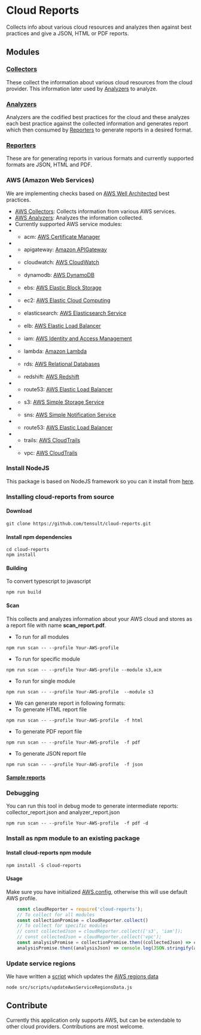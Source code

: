 # Cloud Reports
Collects info about various cloud resources and analyzes then against best practices and give a JSON, HTML or PDF reports.

## Modules
### [Collectors](https://github.com/tensult/cloud-reports/tree/master/src/collectors)
These collect the information about various cloud resources from the cloud provider. This information later used by [Analyzers](https://github.com/tensult/cloud-reports/tree/master/src/analyzers) to analyze.
### [Analyzers](https://github.com/tensult/cloud-reports/tree/master/src/analyzers)
Analyzers are the codified best practices for the cloud and these analyzes each best practice against the collected information and generates report which then consumed by [Reporters](https://github.com/tensult/cloud-reports/tree/master/src/reporters) to generate reports in a desired format.
### [Reporters](https://github.com/tensult/cloud-reports/tree/master/src/reporters)
These are for generating reports in various formats and currently supported formats are JSON, HTML and PDF.
### AWS (Amazon Web Services)
We are implementing checks based on [AWS Well Architected](https://aws.amazon.com/architecture/well-architected/) best practices. 
* [AWS Collectors](https://github.com/tensult/cloud-reports/tree/master/src/collectors/aws): Collects information from various AWS services.
* [AWS Analyzers](https://github.com/tensult/cloud-reports/tree/master/src/analyzers/aws): Analyzes the information collected.
* Currently supported AWS service modules:
* * acm: [AWS Certificate Manager](https://github.com/tensult/cloud-reports/tree/master/src/analyzers/aws/acm)
* * apigateway: [Amazon APIGateway](https://github.com/tensult/cloud-reports/tree/master/src/analyzers/aws/apigateway)
* * cloudwatch: [AWS CloudWatch](https://github.com/tensult/cloud-reports/tree/master/src/analyzers/aws/cloudwatch)
* * dynamodb: [AWS DynamoDB](https://github.com/tensult/cloud-reports/tree/master/src/analyzers/aws/dynamodb)
* * ebs: [AWS Elastic Block Storage](https://github.com/tensult/cloud-reports/tree/master/src/analyzers/aws/ebs)
* * ec2: [AWS Elastic Cloud Computing](https://github.com/tensult/cloud-reports/tree/master/src/analyzers/aws/ec2)
* * elasticsearch: [AWS Elasticsearch Service](https://github.com/tensult/cloud-reports/tree/master/src/analyzers/aws/elasticsearch)
* * elb: [AWS Elastic Load Balancer](https://github.com/tensult/cloud-reports/tree/master/src/analyzers/aws/elb)
* * iam: [AWS Identity and Access Management](https://github.com/tensult/cloud-reports/tree/master/src/analyzers/aws/iam)
* * lambda: [Amazon Lambda](https://github.com/tensult/cloud-reports/tree/master/src/analyzers/aws/lambda)
* * rds: [AWS Relational Databases](https://github.com/tensult/cloud-reports/tree/master/src/analyzers/aws/rds)
* * redshift: [AWS Redshift](https://github.com/tensult/cloud-reports/tree/master/src/analyzers/aws/redshift)
* * route53: [AWS Elastic Load Balancer](https://github.com/tensult/cloud-reports/tree/master/src/analyzers/aws/elb)
* * s3: [AWS Simple Storage Service](https://github.com/tensult/cloud-reports/tree/master/src/analyzers/aws/s3)
* * sns: [AWS Simple Notification Service](https://github.com/tensult/cloud-reports/tree/master/src/analyzers/aws/snss)
* * route53: [AWS Elastic Load Balancer](https://github.com/tensult/cloud-reports/tree/master/src/analyzers/aws/elb)
* * trails: [AWS CloudTrails](https://github.com/tensult/cloud-reports/tree/master/src/analyzers/aws/trails)
* * vpc: [AWS CloudTrails](https://github.com/tensult/cloud-reports/tree/master/src/analyzers/aws/vpc)

### Install NodeJS
This package is based on NodeJS framework so you can it install from [here](https://nodejs.org/en/).
### Installing cloud-reports from source
#### Download

    git clone https://github.com/tensult/cloud-reports.git

#### Install npm dependencies
    cd cloud-reports
    npm install

#### Building
To convert typescript to javascript

    npm run build 
#### Scan
This collects and analyzes information about your AWS cloud and stores as a report file with name **scan_report.pdf**.
* To run for all modules
```
npm run scan -- --profile Your-AWS-profile
```
* To run for specific module
```
npm run scan -- --profile Your-AWS-profile --module s3,acm
```
* To run for single module
```
npm run scan -- --profile Your-AWS-profile  --module s3
```
* We can generate report in following formats: 
* To generate HTML report file
```
npm run scan -- --profile Your-AWS-profile  -f html
```
* To generate PDF report file
```
npm run scan -- --profile Your-AWS-profile  -f pdf
```
* To generate JSON report file
```
npm run scan -- --profile Your-AWS-profile  -f json
```
#### [Sample reports](https://github.com/tensult/cloud-reports/tree/master/sample-reports)

### Debugging
You can run this tool in debug mode to generate intermediate reports: collector_report.json and analyzer_report.json
```
npm run scan -- --profile Your-AWS-profile  -f pdf -d
```
### Install as npm module to an existing package
#### Install cloud-reports npm module
```
npm install -S cloud-reports
```
#### Usage
Make sure you have initialized [AWS.config](https://docs.aws.amazon.com/sdk-for-javascript/v2/developer-guide/global-config-object.html), otherwise this will use default AWS profile.
```js
    const cloudReporter = require('cloud-reports');
    // To collect for all modules
    const collectionPromise = cloudReporter.collect()
    // To collect for specific modules
    // const collectedJson = cloudReporter.collect(['s3', 'iam']);
    // const collectedJson = cloudReporter.collect('vpc');
    const analysisPromise = collectionPromise.then((collectedJson) => cloudReporter.analyze(collectedJson));
    analysisPromise.then((analysisJson) => console.log(JSON.stringify(analysisJson, null, 2)));
```
### Update service regions
We have written a [script](https://github.com/tensult/cloud-reports/blob/master/src/scripts/updateAwsServiceRegionsData.js) which updates the [AWS regions data](https://github.com/tensult/cloud-reports/blob/master/src/utils/aws/regions_data.ts)
```
node src/scripts/updateAwsServiceRegionsData.js
```
## Contribute
Currently this application only supports AWS, but can be extendable to other cloud providers. Contributions are most welcome.
